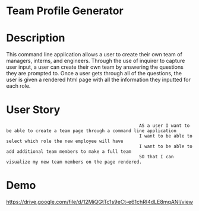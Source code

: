# Team Profile Generator


# Description

 This command line application allows a user to create their own team of managers, interns, and engineers. Through the use of inquirer to capture user input, a user can create their own team by answering the questions they are prompted to. Once a user gets through all of the questions, the user is given a rendered html page with all the information they inputted for each role. 


 # User Story

                                                      AS a user I want to be able to create a team page through a command line application
                                                      I want to be able to select which role the new employee will have
                                                      I want to be able to add additional team members to make a full team
                                                      SO that I can visualize my new team members on the page rendered.


# Demo
https://drive.google.com/file/d/12MiQGtTc1s9eCt-e61chRI4dLE8mqANl/view